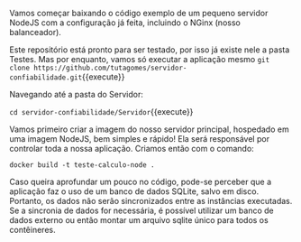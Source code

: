 Vamos começar baixando o código exemplo de um pequeno servidor NodeJS com a configuração já feita, incluindo o NGinx (nosso balanceador).

Este repositório está pronto para ser testado, por isso já existe nele a pasta Testes. Mas por enquanto, vamos só executar a aplicação mesmo
`git clone https://github.com/tutagomes/servidor-confiabilidade.git`{{execute}}

Navegando até a pasta do Servidor:

`cd servidor-confiabilidade/Servidor`{{execute}}

Vamos primeiro criar a imagem do nosso servidor principal, hospedado em uma imagem NodeJS, bem simples e rápido! Ela será responsável por controlar toda a nossa aplicação. Criamos então com o comando:

`docker build -t teste-calculo-node .`

Caso queira aprofundar um pouco no código, pode-se perceber que a aplicação faz o uso de um banco de dados SQLite, salvo em disco. Portanto, os dados não serão sincronizados entre as instâncias executadas.
Se a sincronia de dados for necessária, é possível utilizar um banco de dados externo ou então montar um arquivo sqlite único para todos os contêineres.
